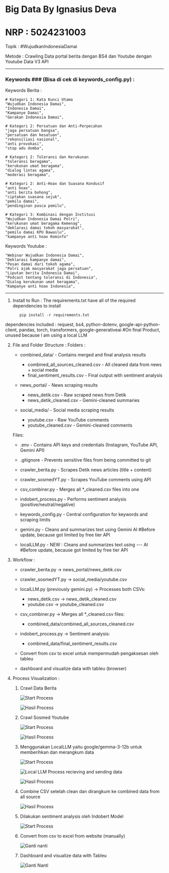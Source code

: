 # Big Data By Ignasius Deva
# NRP : 5024231003

Topik : #WujudkanIndonesiaDamai

Metode : Crawling Data portal berita dengan BS4 dan Youtube dengan Youtube Data V3 API

--------------------------------------------------------------------------------------
### Keywords ### (Bisa di cek di keywords_config.py) :

Keywords Berita :

    # Kategori 1: Kata Kunci Utama
    "Wujudkan Indonesia Damai",
    "Indonesia Damai",
    "Kampanye Damai",
    "Gerakan Indonesia Damai",
    
    # Kategori 2: Persatuan dan Anti-Perpecahan
    "jaga persatuan bangsa",
    "persatuan dan kesatuan",
    "rekonsiliasi nasional",
    "anti provokasi",
    "stop adu domba",
    
    # Kategori 2: Toleransi dan Kerukunan
    "toleransi beragama",
    "kerukunan umat beragama",
    "dialog lintas agama",
    "moderasi beragama",
    
    # Kategori 2: Anti-Hoax dan Suasana Kondusif
    "anti hoax",
    "anti berita bohong",
    "ciptakan suasana sejuk",
    "pemilu damai",
    "pendinginan pasca pemilu",
    
    # Kategori 3: Kombinasi dengan Institusi
    "Wujudkan Indonesia Damai Polri",
    "kerukunan umat beragama Kemenag",
    "deklarasi damai tokoh masyarakat",
    "pemilu damai KPU Bawaslu",
    "kampanye anti hoax Kominfo"

Keywords Youtube :

    "Webinar Wujudkan Indonesia Damai",
    "Deklarasi kampanye damai",
    "Pesan damai dari tokoh agama",
    "Polri ajak masyarakat jaga persatuan",
    "Liputan berita Indonesia Damai",
    "Podcast tentang toleransi di Indonesia",
    "Dialog kerukunan umat beragama",
    "Kampanye anti hoax Indonesia",
--------------------------------------------------------------------------------------

1. Install to Run :
  The requirements.txt have all of the required dependencies to install

          pip install -r requirements.txt

  dependencies included : request, bs4, python-dotenv, google-api-python-client, pandas, torch, transformers, google-generativeai #On final Product, unused because I am using a local LLM

2. File and Folder Structure :
    Folders :
    - combined_data/                     -   Contains merged and final analysis results
      - combined_all_sources_cleaned.csv - All cleaned data from news + social media
      - final_sentiment_results.csv      - Final output with sentiment analysis
    
    - news_portal/                       - News scraping results
      - news_detik.csv                   - Raw scraped news from Detik
      - news_detik_cleaned.csv           - Gemini-cleaned summaries
    
    - social_media/                      - Social media scraping results
      - youtube.csv                      - Raw YouTube comments
      - youtube_cleaned.csv              - Gemini-cleaned comments
    
    Files:
    - .env                                 - Contains API keys and credentials (Instagram, YouTube API, Gemini API)
    - .gitignore                           - Prevents sensitive files from being committed to git
    - crawler_berita.py                    - Scrapes Detik news articles (title + content)
    - crawler_sosmedYT.py                  - Scrapes YouTube comments using API
    - csv_combiner.py                      - Merges all *_cleaned.csv files into one
    - indobert_process.py                  - Performs sentiment analysis (positive/neutral/negative)
    - keywords_config.py                   - Central configuration for keywords and scraping limits
   
    - gemini.py                            - Cleans and summarizes text using Gemini AI #Before update, because got limited by free tier API
    - localLLM.py                          - NEW : Cleans and summarizes text using --- AI #Before update, because got limited by free tier API
    
4. Workflow :
   - crawler_berita.py → news_portal/news_detik.csv
   - crawler_sosmedYT.py → social_media/youtube.csv

   - localLLM.py (previously gemini.py) → Processes both CSVs:
     - news_detik.csv → news_detik_cleaned.csv
     - youtube.csv → youtube_cleaned.csv

   - csv_combiner.py → Merges all *_cleaned.csv files:
     - combined_data/combined_all_sources_cleaned.csv

   - indobert_process.py → Sentiment analysis:
     - combined_data/final_sentiment_results.csv
    
   - Convert from csv to excel untuk mempermudah pengaksesan oleh tableu

   - dashboard and visualize data with tableu (browser)

5.  Process Visualization :
    1. Crawl Data Berita
       
       ![Start Process](./photo/crawler_berita_1.jpg)

       ![Hasil Process](./photo/crawler_berita_2.jpg)
    2. Crawl Sosmed Youtube

       ![Start Process](./photo/crawler_sosmedYT_1.jpg)

       ![Hasil Process](./photo/crawler_sosmedYT_2.jpg)
       
    3. Menggunakan LocalLLM yaitu google/gemma-3-12b untuk memberihkan dan merangkum data
       
       ![Start Process](./photo/localLLM_1.jpg)

       ![Local LLM Process recieving and sending data](./photo/localLLM_2.jpg)

       ![Hasil Process](./photo/localLLM_3.jpg)
       
    4. Combine CSV setelah clean dan dirangkum ke combined data from all source
       
       ![Hasil Process](./photo/csv_combiner.jpg)

    5. Dilakukan sentiment analysis oleh Indobert Model
        
        ![Start Process](./photo/final_sentiment_result_1.jpg)
       
    6. Convert from csv to excel from website (manually)
        
        ![Ganti nanti](./photo/final_sentiment_result_1.jpg)
        
    7. Dashboard and visualize data with Tableu
        
        ![Ganti Nanti](./photo/final_sentiment_result_1.jpg)
